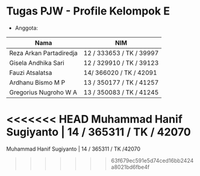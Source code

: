 # Tugas PJW - Profile Kelompok E

* Anggota:

Nama                     | NIM
------------------------ | ------------------------
Reza Arkan Partadiredja  | 12 / 333653 / TK / 39997
Gisela Andhika Sari      | 12 / 329910 / TK / 39123
Fauzi Atsalatsa	         | 14/ 366020 / TK / 42091
Ardhanu Bismo M P        | 13 / 350177 / TK / 41257
Gregorius Nugroho W A    | 13 / 350083 / TK / 41245
<<<<<<< HEAD
Muhammad Hanif Sugiyanto | 14 / 365311 / TK / 42070
=======
Muhammad Hanif Sugiyanto | 14 / 365311 / TK /42070
>>>>>>> 63f679ec591e5d74ced16bb2424a8021bd6fbe4f
